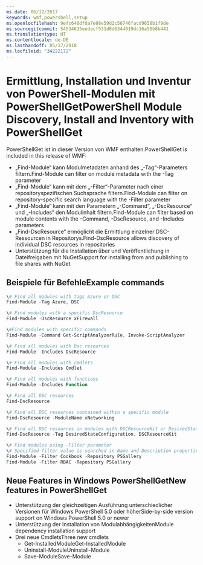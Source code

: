 ```yaml
---
ms.date: 06/12/2017
keywords: wmf,powershell,setup
ms.openlocfilehash: 9efc640dfda7e08e59d2c56746facd9658b1f9de
ms.sourcegitcommit: 54534635eedacf531d8d6344019dc16a50b8b441
ms.translationtype: HT
ms.contentlocale: de-DE
ms.lasthandoff: 05/17/2018
ms.locfileid: "34222172"
---
```

# <a name="powershell-module-discovery-install-and-inventory-with-powershellget"></a><span data-ttu-id="f18b1-102">Ermittlung, Installation und Inventur von PowerShell-Modulen mit PowerShellGet</span><span class="sxs-lookup"><span data-stu-id="f18b1-102">PowerShell Module Discovery, Install and Inventory with PowerShellGet</span></span>

<span data-ttu-id="f18b1-103">PowerShellGet ist in dieser Version von WMF enthalten:</span><span class="sxs-lookup"><span data-stu-id="f18b1-103">PowerShellGet is included in this release of WMF:</span></span>
-   <span data-ttu-id="f18b1-104">„Find-Module“ kann Modulmetadaten anhand des „-Tag“-Parameters filtern.</span><span class="sxs-lookup"><span data-stu-id="f18b1-104">Find-Module can filter on module metadata with the -Tag parameter</span></span>
-   <span data-ttu-id="f18b1-105">„Find-Module“ kann mit dem „-Filter“-Parameter nach einer repositoryspezifischen Suchsprache filtern.</span><span class="sxs-lookup"><span data-stu-id="f18b1-105">Find-Module can filter on repository-specific search language with the -Filter parameter</span></span>
-   <span data-ttu-id="f18b1-106">„Find-Module“ kann mit den Parametern „-Command“, „-DscResource“ und „-Includes“ den Modulinhalt filtern.</span><span class="sxs-lookup"><span data-stu-id="f18b1-106">Find-Module can filter based on module contents with the -Command, -DscResource, and -Includes parameters</span></span>
-   <span data-ttu-id="f18b1-107">„Find-DscResource“ ermöglicht die Ermittlung einzelner DSC-Ressourcen in Repositorys.</span><span class="sxs-lookup"><span data-stu-id="f18b1-107">Find-DscResource allows discovery of individual DSC resources in repositories</span></span>
-   <span data-ttu-id="f18b1-108">Unterstützung für die Installation über und Veröffentlichung in Dateifreigaben mit NuGet</span><span class="sxs-lookup"><span data-stu-id="f18b1-108">Support for installing from and publishing to file shares with NuGet</span></span>

## <a name="example-commands"></a><span data-ttu-id="f18b1-109">Beispiele für Befehle</span><span class="sxs-lookup"><span data-stu-id="f18b1-109">Example commands</span></span>
```powershell
\# Find all modules with tags Azure or DSC
Find-Module -Tag Azure, DSC

\# Find modules with a specific DscResource
Find-Module -DscResource xFirewall

\#Find modules with specific commands
Find-Module -Command Get-ScriptAnalyzerRule, Invoke-ScriptAnalyzer

\# Find all modules with Dsc resources
Find-Module -Includes DscResource

\# Find all modules with cmdlets
Find-Module -Includes Cmdlet

\# Find all modules with functions
Find-Module -Includes Function

\# Find all DSC resources
Find-DscResource

\# Find all DSC resources contained within a specific module
Find-DscResource -ModuleName xNetworking

\# Find all DSC resources in modules with DSCResourceKit or DesiredStateConfiguration
Find-DscResource -Tag DesiredStateConfiguration, DSCResourceKit

\# Find modules using -Filter parameter
\# Specified filter value is searched in Name and Description properties
Find-Module -Filter Cookbook -Repository PSGallery
Find-Module -Filter RBAC -Repository PSGallery
```

## <a name="new-features-in-powershellget"></a><span data-ttu-id="f18b1-110">Neue Features in Windows PowerShellGet</span><span class="sxs-lookup"><span data-stu-id="f18b1-110">New features in PowerShellGet</span></span>
-   <span data-ttu-id="f18b1-111">Unterstützung der gleichzeitigen Ausführung unterschiedlicher Versionen für Windows PowerShell 5.0 oder höher</span><span class="sxs-lookup"><span data-stu-id="f18b1-111">Side-by-side version support on Windows PowerShell 5.0 or newer</span></span>
-   <span data-ttu-id="f18b1-112">Unterstützung der Installation von Modulabhängigkeiten</span><span class="sxs-lookup"><span data-stu-id="f18b1-112">Module dependency installation support</span></span>
-   <span data-ttu-id="f18b1-113">Drei neue Cmdlets</span><span class="sxs-lookup"><span data-stu-id="f18b1-113">Three new cmdlets</span></span>
    -   <span data-ttu-id="f18b1-114">Get-InstalledModule</span><span class="sxs-lookup"><span data-stu-id="f18b1-114">Get-InstalledModule</span></span>
    -   <span data-ttu-id="f18b1-115">Uninstall-Module</span><span class="sxs-lookup"><span data-stu-id="f18b1-115">Uninstall-Module</span></span>
    -   <span data-ttu-id="f18b1-116">Save-Module</span><span class="sxs-lookup"><span data-stu-id="f18b1-116">Save-Module</span></span>
